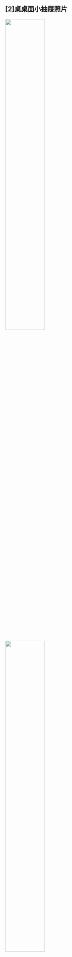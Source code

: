 ## [2]桌桌面小抽屉照片


<img src="./img/inv1.png" width="50%">

<img src="./img/inv2.png" width="50%">

<img src="./img/inv3.png" width="50%">

<img src="./img/inv4.png" width="50%">

<img src="./img/inv5.png" width="50%">

<img src="./img/inv6.png" width="50%">

<img src="./img/inv7.png" width="50%">

<img src="./img/inv8.png" width="50%">

<img src="./img/inv9.png" width="50%">

<img src="./img/inv10.png" width="49%">

<img src="./img/inv11.png" width="50%">

<img src="./img/inv12.png" width="50%">


